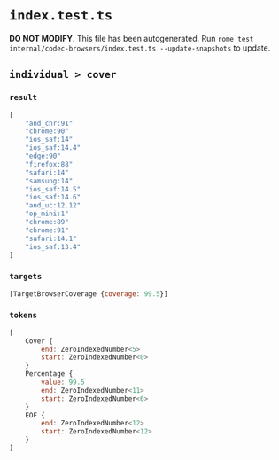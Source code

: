 # `index.test.ts`

**DO NOT MODIFY**. This file has been autogenerated. Run `rome test internal/codec-browsers/index.test.ts --update-snapshots` to update.

## `individual > cover`

### `result`

```javascript
[
	"and_chr:91"
	"chrome:90"
	"ios_saf:14"
	"ios_saf:14.4"
	"edge:90"
	"firefox:88"
	"safari:14"
	"samsung:14"
	"ios_saf:14.5"
	"ios_saf:14.6"
	"and_uc:12.12"
	"op_mini:1"
	"chrome:89"
	"chrome:91"
	"safari:14.1"
	"ios_saf:13.4"
]
```

### `targets`

```javascript
[TargetBrowserCoverage {coverage: 99.5}]
```

### `tokens`

```javascript
[
	Cover {
		end: ZeroIndexedNumber<5>
		start: ZeroIndexedNumber<0>
	}
	Percentage {
		value: 99.5
		end: ZeroIndexedNumber<11>
		start: ZeroIndexedNumber<6>
	}
	EOF {
		end: ZeroIndexedNumber<12>
		start: ZeroIndexedNumber<12>
	}
]
```
